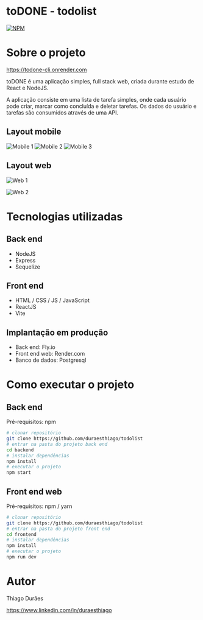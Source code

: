 # toDONE - todolist

[![NPM](https://img.shields.io/npm/l/react)](https://github.com/duraesthiago/todolist.git)

# Sobre o projeto

https://todone-cli.onrender.com

toDONE é uma aplicação simples, full stack web, criada durante estudo de React e NodeJS.

A aplicação consiste em uma lista de tarefa simples, onde cada usuário pode criar, marcar como concluída e deletar tarefas. Os dados do usuário e tarefas são consumidos através de uma API.

## Layout mobile

![Mobile 1]() ![Mobile 2]() ![Mobile 3]()

## Layout web

![Web 1]()

![Web 2]()

# Tecnologias utilizadas

## Back end

- NodeJS
- Express
- Sequelize

## Front end

- HTML / CSS / JS / JavaScript
- ReactJS
- Vite

## Implantação em produção

- Back end: Fly.io
- Front end web: Render.com
- Banco de dados: Postgresql

# Como executar o projeto

## Back end

Pré-requisitos: npm

```bash
# clonar repositório
git clone https://github.com/duraesthiago/todolist
# entrar na pasta do projeto back end
cd backend
# instalar dependências
npm install
# executar o projeto
npm start
```

## Front end web

Pré-requisitos: npm / yarn

```bash
# clonar repositório
git clone https://github.com/duraesthiago/todolist
# entrar na pasta do projeto front end
cd frontend
# instalar dependências
npm install
# executar o projeto
npm run dev
```

# Autor

Thiago Durães

https://www.linkedin.com/in/duraesthiago
